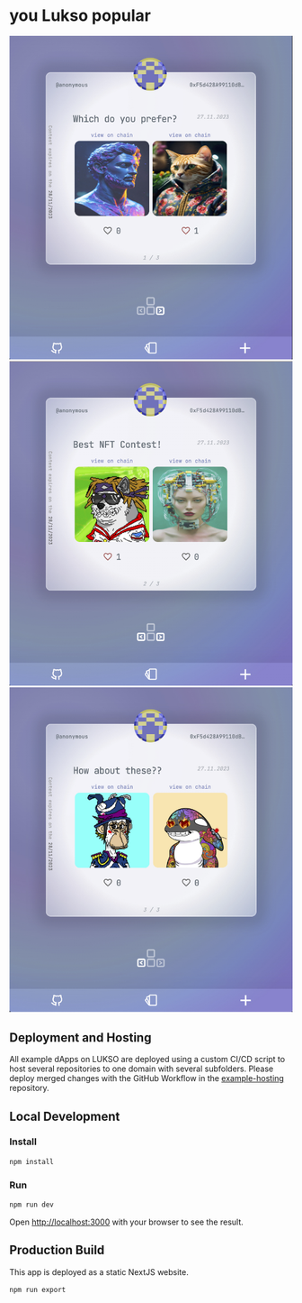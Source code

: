# you Lukso popular

![Demo Picture 1](https://github.com/tommyet/lukso/blob/main/img/demo-pic-1.png)
![Demo Picture 2](https://github.com/tommyet/lukso/blob/main/img/demo-pic-2.png)
![Demo Picture 3](https://github.com/tommyet/lukso/blob/main/img/demo-pic-3.png)

## Deployment and Hosting

All example dApps on LUKSO are deployed using a custom CI/CD script to host several repositories to one domain with several subfolders. Please deploy merged changes with the GitHub Workflow in the [example-hosting](https://github.com/lukso-network/example-hosting) repository.

## Local Development

### Install

```bash
npm install
```

### Run

```bash
npm run dev
```

Open [http://localhost:3000](http://localhost:3000) with your browser to see the result.

## Production Build

This app is deployed as a static NextJS website.

```bash
npm run export
```
